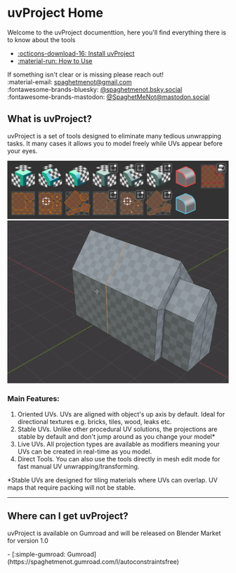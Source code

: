 # uvProject Home
Welcome to the uvProject documenttion, here you'll find everything there is to know about the tools
<div class="grid cards" markdown>

- [:octicons-download-16: Install uvProject](install.md)
- [:material-run: How to Use](using_autoconstraints.md)

</div>

If something isn't clear or is missing please reach out!    
:material-email: <spaghetmenot@gmail.com>   
:fontawesome-brands-bluesky: [@spaghetmenot.bsky.social](https://bsky.app/profile/spaghetmenot.bsky.social)  
:fontawesome-brands-mastodon: [@SpaghetMeNot@mastodon.social](https://mastodon.social/@SpaghetMeNot)

## What is uvProject?

uvProject is a set of tools designed to eliminate many tedious unwrapping tasks. It many cases it allows you to model freely while UVs appear before your eyes.

![](assets/all_tools.png)
![](assets/modeling_short.gif)
### Main Features:

1. Oriented UVs. UVs are aligned with object's up axis by default. Ideal for directional textures e.g. bricks, tiles, wood, leaks etc.
2. Stable UVs. Unlike other procedural UV solutions, the projections are stable by default and don't jump around as you change your model* 
3. Live UVs. All projection types are available as modifiers meaning your UVs can be created in real-time as you model.
4. Direct Tools. You can also use the tools directly in mesh edit mode for fast manual UV unwrapping/transforming.

*Stable UVs are designed for tiling materials where UVs can overlap. UV maps that require packing will not be stable.

----
## Where can I get uvProject?
uvProject is available on Gumroad and will be released on Blender Market for version 1.0
<div class="grid cards" markdown>
- [:simple-gumroad: Gumroad](https://spaghetmenot.gumroad.com/l/autoconstraintsfree)   
</div>